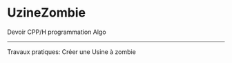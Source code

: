 # UzineZombie

Devoir CPP/H
programmation Algo
________________________________
Travaux pratiques: Créer une Usine à zombie
